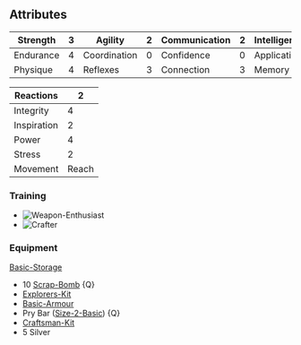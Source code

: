 
## Attributes

| Strength  | 3   | Agility      | 2   | Communication | 2   | Intelligence | 4   | Intuition  | 2   |
| --------- | --- | ------------ | --- | ------------- | --- | ------------ | --- | ---------- | --- |
| Endurance | 4   | Coordination | 0   | Confidence    | 0   | Application  | 5   | Ascendancy | 0   |
| Physique  | 4   | Reflexes     | 3   | Connection    | 3   | Memory       | 5   | Awareness  | 3   |


| Reactions   | 2     |
| ----------- | ----- |
| Integrity   | 4     |
| Inspiration | 2     |
| Power       | 4     |
| Stress      | 2     |
| Movement    | Reach |

### Training
* ![Weapon-Enthusiast](Game/Blocks/Weapon-Enthusiast)
* ![Crafter](Game/Blocks/Crafter)

### Equipment
[Basic-Storage](Game/Gear/Basic-Storage)
* 10 [Scrap-Bomb](Game/Gear/Scrap-Bomb) {Q}
* [Explorers-Kit](Game/Gear/Explorers-Kit)
* [Basic-Armour](Game/Gear/Basic-Armour)
* Pry Bar ([Size-2-Basic](Game/Gear/Size-2-Basic)) {Q}
* [Craftsman-Kit](Game/Gear/Craftsman-Kit)
* 5 Silver